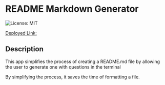# README Markdown Generator
  ![License: MIT](https://img.shields.io/badge/License-MIT-yellow.svg)

  [Deployed Link: ](asdkjhslf)


  ## Description

  This app simplifies the process of creating a README.md file by allowing the user to generate one with questions in the terminal 

  By simplifying the process, it saves the time of formatting a file.

  
  
  
  